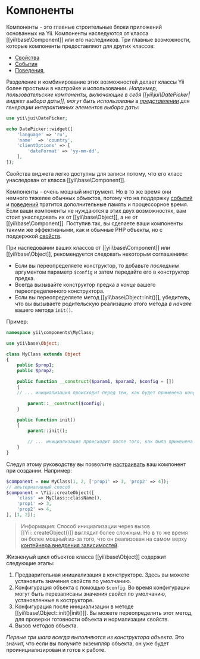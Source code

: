 Компоненты
==========

Компоненты - это главные строительные блоки приложений основанных на Yii. Компоненты наследуются от класса [[yii\base\Component]] или его наследников. Три главные возможности, которые компоненты предоставляют для других классов:

* [Свойства](concept-properties.md)
* [События](concept-events.md)
* [Поведения](concept-behaviors.md),

Разделение и комбинирование этих возможностей делает классы Yii более простыми в настройке и использовании. *Например, пользовательские компоненты, включающие в себя [[yii\jui\DatePicker|виджет выбора даты]], могут быть использованы в [представлении](structure-view.md) для генерации интерактивных элементов выбора даты:*

```php
use yii\jui\DatePicker;

echo DatePicker::widget([
    'language' => 'ru',
    'name'  => 'country',
    'clientOptions' => [
        'dateFormat' => 'yy-mm-dd',
    ],
]);
```

Свойства виджета легко доступны для записи потому, что его класс унаследован от класса [[yii\base\Component]].

Компоненты - очень мощный инструмент. Но в то же время они немного тяжелее обычных объектов, потому что на поддержку [событий](concept-events.md) и [поведений](concept-behaviors.md) тратится дополнительные память и процессорное время. Если ваши компоненты не нуждаются в этих двух возможностях, вам стоит унаследовать их от [[yii\base\Object]], а не от [[yii\base\Component]]. Поступив так, вы сделаете ваши компоненты такими же эффективными, как и обычные PHP объекты, но с поддержкой [свойств](concept-properties.md).

При наследовании ваших классов от [[yii\base\Component]] или [[yii\base\Object]], рекомендуется следовать некоторым соглашениям:

- Если вы переопределяете конструктор, то добавьте *последним* аргументом параметр `$config` и затем передайте его в конструктор предка.
- Всегда вызывайте конструктор предка *в конце* вашего переопределенного конструктора.
- Если вы переопределяете метод [[yii\base\Object::init()]], убедитель, что вы вызываете родительскую реализацию этого метода *в начале* вашего метода `init()`.

Пример:

```php
namespace yii\components\MyClass;

use yii\base\Object;

class MyClass extends Object
{
    public $prop1;
    public $prop2;

    public function __construct($param1, $param2, $config = [])
    {
	// ... инициализация происходит перед тем, как будет применена конфигурация.

        parent::__construct($config);
    }

    public function init()
    {
        parent::init();

        // ... инициализация происходит после того, как была применена конфигурация.
    }
}
```

Следуя этому руководству вы позволите [настраивать](concept-configurations.md) ваш компонент при создании. Например:

```php
$component = new MyClass(1, 2, ['prop1' => 3, 'prop2' => 4]);
// альтернативный способ
$component = \Yii::createObject([
    'class' => MyClass::className(),
    'prop1' => 3,
    'prop2' => 4,
], [1, 2]);
```

> Информация: Способ инициализации через вызов [[Yii::createObject()]] выглядит более сложным. Но в то же время он более мощный из-за того, что он реализован на самом верху [контейнера внедрения зависимостей](concept-di-container.md).

Жизненyый цикл объектов класса [[yii\base\Object]] содержит следующие этапы:

1. Предварительная инициализация в конструкторе. Здесь вы можете установить значения свойств по умолчанию.
2. Конфигурация объекта с помощью `$config`. Во время конфигурации могут быть перезаписаны значения свойст по умолчанию, установленные в кострукторе.
3. Конфигурация после инициализации в методе [[yii\base\Object::init()|init()]]. Вы можете переопределить этот метод, для проверки готовности объекта и нормализации свойств.
4. Вызов методов объекта.

*Первые три шага всегда выполняются из конструктора объекта.* Это значит, что если вы получите экземпляр объекта, он уже будет проинициализирован и готов к работе.








